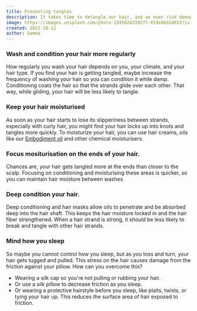 ```yaml
---
title: Preventing tangles
description: It takes time to detangle our hair, and we even risk damaging our hair in the process. So we listed several ways to keep our hair tangle-free.
image: https://images.unsplash.com/photo-1595024219277-819e8b52d815?ixlib=rb-1.2.1&ixid=eyJhcHBfaWQiOjEyMDd9&auto=format&fit=crop&w=1000&q=80
created: 2022-10-12
author: Gemma
---
```


### Wash and condition your hair more regularly

How regularly you wash your hair depends on you, your climate, and your hair type. If you find your hair is getting tangled, maybe increase the frequency of washing your hair so you can condition it while damp. Conditioning coats the hair so that the strands glide over each other. That way, while gliding, your hair will be less likely to tangle.

### Keep your hair moisturised

As soon as your hair starts to lose its slipperiness between strands, especially with curly hair, you might find your hair locks up into knots and tangles more quickly. To moisturize your hair, you can use hair creams, oils like our [Embodiment oil](https://embodimentshop.com) and other chemical moisturisers.

### Focus mositurisation on the ends of your hair. 

Chances are, your hair gets tangled more at the ends than closer to the scalp. Focusing on conditioning and moisturising these areas is quicker, so you can maintain hair moisture between washes.

### Deep condition your hair.

Deep conditioning and hair masks allow oils to penetrate and be absorbed deep into the hair shaft. This keeps the hair moisture locked in and the hair fiber strengthened. When a hair strand is strong, it *should* be less likely to break and tangle with other hair strands.

### Mind how you sleep

So maybe you cannot control how you sleep, but as you toss and turn, your hair gets tugged and pulled. This stress on the hair causes damage from the friction against your pillow. How can you overcome this?

- Wearing a silk cap so you're not pulling or rubbing your hair.
- Or use a silk pillow to decrease friction as you sleep.
- Or wearing a protective hairstyle before you sleep, like plaits, twists, or tying your hair up. This reduces the surface area of hair exposed to friction.